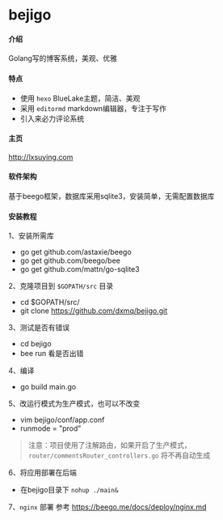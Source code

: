 # bejigo

#### 介绍
Golang写的博客系统，美观、优雅

#### 特点
- 使用 `hexo` BlueLake主题，简洁、美观
- 采用 `editormd` markdown编辑器，专注于写作
- 引入来必力评论系统

#### 主页
http://lxsuying.com

#### 软件架构
基于beego框架，数据库采用sqlite3，安装简单，无需配置数据库

#### 安装教程
1、安装所需库
- go get github.com/astaxie/beego
- go get github.com/beego/bee
- go get github.com/mattn/go-sqlite3

2、克隆项目到 `$GOPATH/src` 目录
- cd $GOPATH/src/
- git clone https://github.com/dxmq/bejigo.git

3、测试是否有错误
- cd bejigo
- bee run 看是否出错

4、编译
- go build main.go

5、改运行模式为生产模式，也可以不改变
- vim bejigo/conf/app.conf
- runmode = "prod"
> 注意：项目使用了注解路由，如果开启了生产模式，`router/commentsRouter_controllers.go` 将不再自动生成

6、将应用部署在后端
- 在bejigo目录下 `nohup ./main&`

7、`nginx` 部署
参考 https://beego.me/docs/deploy/nginx.md